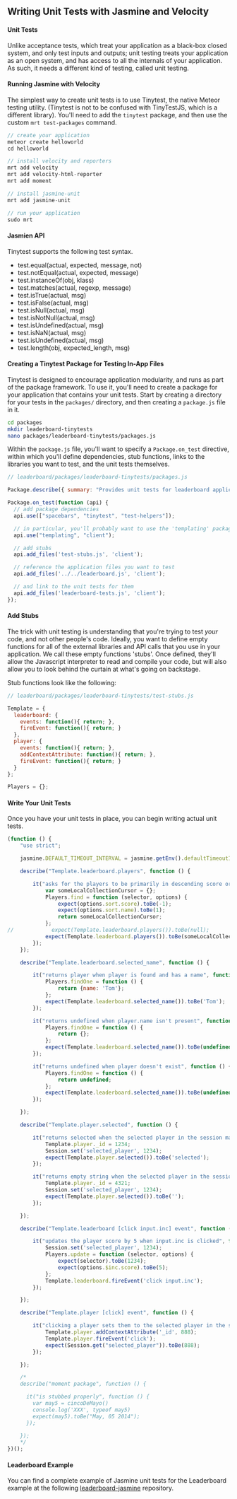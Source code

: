 ## Writing Unit Tests with Jasmine and Velocity


#### Unit Tests  
Unlike acceptance tests, which treat your application as a black-box closed system, and only test inputs and outputs; unit testing treats your application as an open system, and has access to all the internals of your application.  As such, it needs a different kind of testing, called unit testing.


#### Running Jasmine with Velocity

The simplest way to create unit tests is to use Tinytest, the native Meteor testing utility.  (Tinytest is not to be confused with TinyTestJS, which is a different library).  You'll need to add the ``tinytest`` package, and then use the custom ``mrt test-packages`` command.

````js
// create your application
meteor create helloworld
cd helloworld

// install velocity and reporters
mrt add velocity
mrt add velocity-html-reporter
mrt add moment

// install jasmine-unit
mrt add jasmine-unit

// run your application
sudo mrt
````

#### Jasmien API  

Tinytest supports the following test syntax.  

- test.equal(actual, expected, message, not)  
- test.notEqual(actual, expected, message)  
- test.instanceOf(obj, klass)  
- test.matches(actual, regexp, message)  
- test.isTrue(actual, msg)  
- test.isFalse(actual, msg)  
- test.isNull(actual, msg)  
- test.isNotNull(actual, msg)  
- test.isUndefined(actual, msg)  
- test.isNaN(actual, msg)  
- test.isUndefined(actual, msg)  
- test.length(obj, expected_length, msg)  

#### Creating a Tinytest Package for Testing In-App Files

Tinytest is designed to encourage application modularity, and runs as part of the package framework.  To use it, you'll need to create a package for your application that contains your unit tests.  Start by creating a directory for your tests in the ``packages/`` directory, and then creating a ``package.js`` file in it.

````sh
cd packages
mkdir leaderboard-tinytests
nano packages/leaderboard-tinytests/packages.js
````

Within the ``package.js`` file, you'll want to specify a ``Package.on_test`` directive, within which you'll define dependencies, stub functions, links to the libraries you want to test, and the unit tests themselves.

````js
// leaderboard/packages/leaderboard-tinytests/packages.js

Package.describe({ summary: "Provides unit tests for leaderboard application." });

Package.on_test(function (api) {
  // add package dependencies
  api.use(["spacebars", "tinytest", "test-helpers"]);

  // in particular, you'll probably want to use the 'templating' package for any UI related tests
  api.use("templating", "client");

  // add stubs
  api.add_files('test-stubs.js', 'client');

  // reference the application files you want to test
  api.add_files('../../leaderboard.js', 'client');

  // and link to the unit tests for them
  api.add_files('leaderboard-tests.js', 'client');
});
````

#### Add Stubs

The trick with unit testing is understanding that you're trying to test *your* code, and not other people's code.  Ideally, you want to define empty functions for all of the external libraries and API calls that you use in your application.  We call these empty functions 'stubs'.  Once defined, they'll allow the Javascript interpreter to read and compile your code, but will also allow you to look behind the curtain at what's going on backstage.  

Stub functions look like the following:

````js
// leaderboard/packages/leaderboard-tinytests/test-stubs.js

Template = {
  leaderboard: {
    events: function(){ return; },
    fireEvent: function(){ return; }
  },
  player: {
    events: function(){ return; },
    addContextAttribute: function(){ return; },
    fireEvent: function(){ return; }
  }
};

Players = {};
````

#### Write Your Unit Tests  
Once you have your unit tests in place, you can begin writing actual unit tests.

````js
(function () {
    "use strict";

    jasmine.DEFAULT_TIMEOUT_INTERVAL = jasmine.getEnv().defaultTimeoutInterval = 20000;

    describe("Template.leaderboard.players", function () {

        it("asks for the players to be primarily in descending score order, then in alphabetical order and returns as is", function () {
            var someLocalCollectionCursor = {};
            Players.find = function (selector, options) {
                expect(options.sort.score).toBe(-1);
                expect(options.sort.name).toBe(1);
                return someLocalCollectionCursor;
            };
//            expect(Template.leaderboard.players()).toBe(null);
            expect(Template.leaderboard.players()).toBe(someLocalCollectionCursor);
        });
    });

    describe("Template.leaderboard.selected_name", function () {

        it("returns player when player is found and has a name", function () {
            Players.findOne = function () {
                return {name: 'Tom'};
            };
            expect(Template.leaderboard.selected_name()).toBe('Tom');
        });

        it("returns undefined when player.name isn't present", function () {
            Players.findOne = function () {
                return {};
            };
            expect(Template.leaderboard.selected_name()).toBe(undefined);
        });

        it("returns undefined when player doesn't exist", function () {
            Players.findOne = function () {
                return undefined;
            };
            expect(Template.leaderboard.selected_name()).toBe(undefined);
        });

    });

    describe("Template.player.selected", function () {

        it("returns selected when the selected player in the session matches player in the current template", function () {
            Template.player._id = 1234;
            Session.set('selected_player', 1234);
            expect(Template.player.selected()).toBe('selected');
        });

        it("returns empty string when the selected player in the session doesn't matches player in the current template", function () {
            Template.player._id = 4321;
            Session.set('selected_player', 1234);
            expect(Template.player.selected()).toBe('');
        });

    });

    describe("Template.leaderboard [click input.inc] event", function () {

        it("updates the player score by 5 when input.inc is clicked", function () {
            Session.set('selected_player', 1234);
            Players.update = function (selector, options) {
                expect(selector).toBe(1234);
                expect(options.$inc.score).toBe(5);
            };
            Template.leaderboard.fireEvent('click input.inc');
        });

    });

    describe("Template.player [click] event", function () {

        it("clicking a player sets them to the selected player in the session", function () {
            Template.player.addContextAttribute('_id', 888);
            Template.player.fireEvent('click');
            expect(Session.get("selected_player")).toBe(888);
        });

    });

    /*
    describe("moment package", function () {

      it("is stubbed properly", function () {
        var may5 = cincoDeMayo()
        console.log('XXX', typeof may5)
        expect(may5).toBe("May, 05 2014");
      });

    });
    */
})();
````

#### Leaderboard Example  

You can find a complete example of Jasmine unit tests for the Leaderboard example at the following [leaderboard-jasmine](https://github.com/xolvio/velocity-example) repository.



